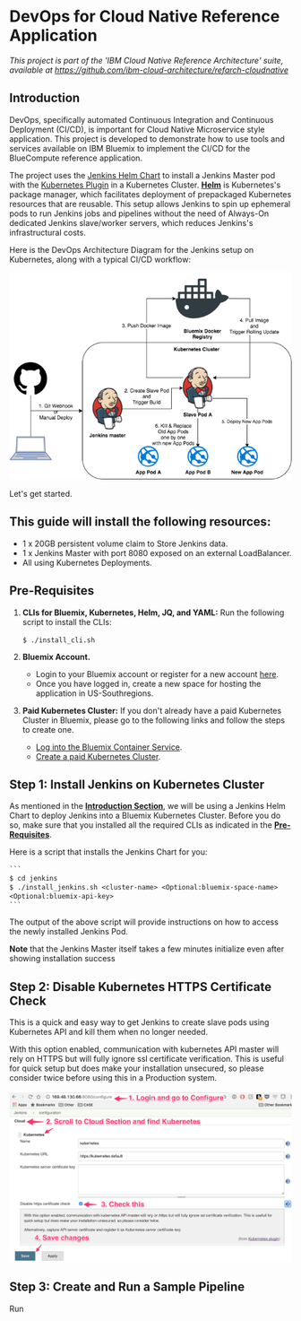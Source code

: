 # DevOps for Cloud Native Reference Application

*This project is part of the 'IBM Cloud Native Reference Architecture' suite, available at
https://github.com/ibm-cloud-architecture/refarch-cloudnative*

## Introduction

DevOps, specifically automated Continuous Integration and Continuous Deployment (CI/CD), is important for Cloud Native Microservice style application. This project is developed to demonstrate how to use tools and services available on IBM Bluemix to implement the CI/CD for the BlueCompute reference application.

The project uses the [Jenkins Helm Chart](https://github.com/kubernetes/charts/tree/master/stable/jenkins) to install a Jenkins Master pod with the [Kubernetes Plugin](https://wiki.jenkins-ci.org/display/JENKINS/Kubernetes+Plugin) in a Kubernetes Cluster. [**Helm**](https://github.com/kubernetes/helm) is Kubernetes's package manager, which facilitates deployment of prepackaged Kubernetes resources that are reusable. This setup allows Jenkins to spin up ephemeral pods to run Jenkins jobs and pipelines without the need of Always-On dedicated Jenkins slave/worker servers, which reduces Jenkins's infrastructural costs.

Here is the DevOps Architecture Diagram for the Jenkins setup on Kubernetes, along with a typical CI/CD workflow:

![DevOps Toolchain](static/imgs/architecture.png?raw=true)  

Let's get started.

## This guide will install the following resources:
* 1 x 20GB persistent volume claim to Store Jenkins data.
* 1 x Jenkins Master with port 8080 exposed on an external LoadBalancer.
* All using Kubernetes Deployments.

## Pre-Requisites
1. **CLIs for Bluemix, Kubernetes, Helm, JQ, and YAML:** Run the following script to install the CLIs:

    `$ ./install_cli.sh`

2. **Bluemix Account.**
    * Login to your Bluemix account or register for a new account [here](https://bluemix.net/registration).
    * Once you have logged in, create a new space for hosting the application in US-Southregions.
3. **Paid Kubernetes Cluster:** If you don't already have a paid Kubernetes Cluster in Bluemix, please go to the following links and follow the steps to create one.
    * [Log into the Bluemix Container Service](https://github.com/ibm-cloud-architecture/refarch-cloudnative-kubernetes#step-2-provision-a-kubernetes-cluster-on-ibm-bluemix-container-service).
    * [Create a paid Kubernetes Cluster](https://github.com/ibm-cloud-architecture/refarch-cloudnative-kubernetes#paid-cluster).

## Step 1: Install Jenkins on Kubernetes Cluster
As mentioned in the [**Introduction Section**](#introduction), we will be using a Jenkins Helm Chart to deploy Jenkins into a Bluemix Kubernetes Cluster. Before you do so, make sure that you installed all the required CLIs as indicated in the [**Pre-Requisites**](#pre-requisites).

Here is a script that installs the Jenkins Chart for you:

    ```
    $ cd jenkins
    $ ./install_jenkins.sh <cluster-name> <Optional:bluemix-space-name> <Optional:bluemix-api-key>
    ```

The output of the above script will provide instructions on how to access the newly installed Jenkins Pod.

**Note** that the Jenkins Master itself takes a few minutes initialize even after showing installation success

## Step 2: Disable Kubernetes HTTPS Certificate Check
This is a quick and easy way to get Jenkins to create slave pods using Kubernetes API and kill them when no longer needed.

With this option enabled, communication with kubernetes API master will rely on HTTPS but will fully ignore ssl certificate verification. This is useful for quick setup but does make your installation unsecured, so please consider twice before using this in a Production system.

![HTTPS Certificate Check](static/imgs/certificate.png?raw=true)  

## Step 3: Create and Run a Sample Pipeline
Run 
